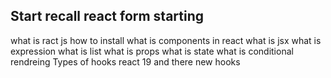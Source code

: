 ## Start recall react form starting

what is ract js
how to install 
what is components in react
what is jsx
what is expression
what is list
what is props
what is state
what is conditional rendreing
Types of hooks
react 19 and there new hooks 